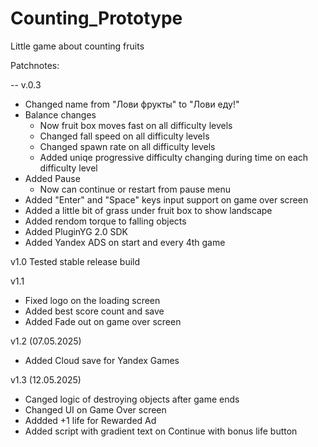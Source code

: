 # Counting_Prototype
 Little game about counting fruits


Patchnotes:

-- v.0.3
- Changed name from "Лови фрукты" to "Лови еду!"
- Balance changes
    - Now fruit box moves fast on all difficulty levels
    - Changed fall speed on all difficulty levels
    - Changed spawn rate on all difficulty levels
    - Added uniqe progressive difficulty changing during time on each difficulty level
- Added Pause
    - Now can continue or restart from pause menu
- Added "Enter" and "Space" keys input support on game over screen 
- Added a little bit of grass under fruit box to show landscape
- Added rendom torque to falling objects
- Added PluginYG 2.0 SDK
- Added Yandex ADS on start and every 4th game

v1.0
Tested stable release build

v1.1
- Fixed logo on the loading screen
- Added best score count and save
- Added Fade out on game over screen

v1.2 (07.05.2025)
- Added Cloud save for Yandex Games

v1.3 (12.05.2025)
- Canged logic of destroying objects after game ends
- Changed UI on Game Over screen
- Addded +1 life for Rewarded Ad
- Added script with gradient text on Continue with bonus life button